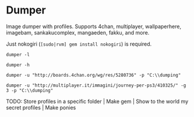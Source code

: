 Dumper
======
Image dumper with profiles. Supports 4chan, multiplayer, wallpaperhere, imagebam, sankakucomplex, mangaeden, fakku, and more.


Just nokogiri (`[sudo|rvm] gem install nokogiri`) is required.


`dumper -l`

`dumper -h`

`dumper -u "http://boards.4chan.org/wg/res/5280736" -p "C:\\dumping"`

`dumper -u "http://multiplayer.it/immagini/journey-per-ps3/410325/" -g 3 -p "C:\\dumping"`

TODO: Store profiles in a specific folder | Make gem | Show to the world my secret profiles | Make ponies
